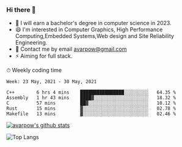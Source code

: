### Hi there 👋
<!--I have been a GitHub member for [![Years Badge](https://badges.pufler.dev/years/avarpow)](https://badges.pufler.dev)-->
- 🌱 I will earn a bachelor's degree in computer science in 2023.
- 😄 I'm interested in Computer Graphics, High Performance Computing,Embedded Systems,Web design and Site Reliability Engineering.
- 💬 Contact me by email avarpow@gmail.com
- ⚡ Aiming for full stack.

<!--💻 Coding Activity Logging

[![Commits Badge](https://badges.pufler.dev/commits/weekly/avarpow)](https://badges.pufler.dev)-->

⏱ Weekly coding time
<!--START_SECTION:waka-->
```text
Week: 23 May, 2021 - 30 May, 2021

C++        6 hrs 4 mins    ████████████████░░░░░░░░░   64.35 % 
Assembly   1 hr 43 mins    ████▓░░░░░░░░░░░░░░░░░░░░   18.32 % 
C          57 mins         ██▓░░░░░░░░░░░░░░░░░░░░░░   10.12 % 
Rust       15 mins         ▓░░░░░░░░░░░░░░░░░░░░░░░░   02.78 % 
Makefile   13 mins         ▓░░░░░░░░░░░░░░░░░░░░░░░░   02.46 % 
```
<!--END_SECTION:waka-->

[![avarpow's github stats](https://github-readme-stats.vercel.app/api?username=avarpow&count_private=true&show_icons=true&hide=issues&hide_border=true)](https://github.com/anuraghazra/github-readme-stats)

![Top Langs](https://github-readme-stats.vercel.app/api/top-langs/?username=avarpow&layout=compact&hide_border=true) 
<!--[![avarpow's wakatime stats](https://github-readme-stats.vercel.app/api/wakatime?username=avarpow)](https://github.com/anuraghazra/github-readme-stats)-->

